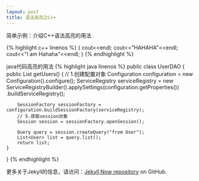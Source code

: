 ```yaml
---
layout: post
title: 语法高亮之C++
---
```


简单示例：介绍C++语法高亮的用法

{% highlight c++ linenos %}
{
    cout<<endl;
    cout<<"HAHAHA"<<endl;
    cout<<"I am Hahaha"<<endl;
}
{% endhighlight %}

java代码高亮的用法
{% highlight java linenos %}
public class UserDAO {
	public List<User> getUsers() {
		// 1.创建配置对象
		Configuration configuration = new Configuration().configure();
		ServiceRegistry serviceRegistry = new ServiceRegistryBuilder().applySettings(configuration.getProperties())
				.buildServiceRegistry();

		SessionFactory sessionFactory = configuration.buildSessionFactory(serviceRegistry);
		// 5.获取session对象
		Session session = sessionFactory.openSession();

		Query query = session.createQuery("from User");
		List<User> list = query.list();
		return list;
	}
}
{% endhighlight %}

更多关于Jekyll的信息，请访问：[Jekyll Now repository](https://github.com/barryclark/jekyll-now) on GitHub.
